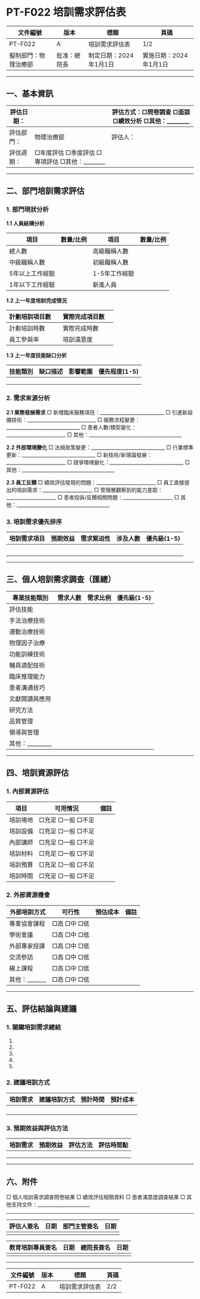 # PT-F022 培訓需求評估表

| 文件編號 | 版本 | 標題 | 頁碼 |
|---------|------|------|------|
| PT-F022 | A | 培訓需求評估表 | 1/2 |
| 擬制部門：物理治療部 | 批准：總院長 | 制定日期：2024年1月1日 | 實施日期：2024年1月1日 |

---

## 一、基本資訊

| 評估日期：|  | 評估方式：□問卷調查 □面談 □績效分析 □其他：________ |
|---------|--|---------------------------------------------------|
| 評估部門：| 物理治療部 | 評估人：|  |
| 評估週期：| □年度評估  □季度評估  □專項評估  □其他：________ |

---

## 二、部門培訓需求評估

### 1. 部門現狀分析

**1.1 人員結構分析**

| 項目 | 數量/比例 | 項目 | 數量/比例 |
|------|----------|------|----------|
| 總人數 | | 高級職稱人數 | |
| 中級職稱人數 | | 初級職稱人數 | |
| 5年以上工作經驗 | | 1-5年工作經驗 | |
| 1年以下工作經驗 | | 新進人員 | |

**1.2 上一年度培訓完成情況**

| 計劃培訓項目數 | | 實際完成項目數 | |
|--------------|--|--------------|--|
| 計劃培訓時數 | | 實際完成時數 | |
| 員工參與率 | | 培訓滿意度 | |

**1.3 上一年度技能缺口分析**

| 技能類別 | 缺口描述 | 影響範圍 | 優先程度(1-5) |
|---------|---------|---------|--------------|
| | | | |
| | | | |
| | | | |

### 2. 需求來源分析

**2.1 業務發展需求**
□ 新增臨床服務項目：___________________________
□ 引進新設備技術：_____________________________
□ 服務流程變更：_______________________________
□ 患者人數/類型變化：_________________________
□ 其他：_______________________________________

**2.2 外部環境變化**
□ 法規政策變更：_______________________________
□ 行業標準更新：_______________________________
□ 新技術/新理論發展：_________________________
□ 競爭環境變化：_______________________________
□ 其他：_______________________________________

**2.3 員工反饋**
□ 績效評估發現的問題：_________________________
□ 員工直接提出的培訓需求：_____________________
□ 管理層觀察到的能力差距：_____________________
□ 患者投訴/反饋相關問題：_____________________
□ 其他：_______________________________________

### 3. 培訓需求優先排序

| 培訓需求項目 | 預期效益 | 需求緊迫性 | 涉及人數 | 優先級(1-5) |
|------------|---------|----------|---------|------------|
| | | | | |
| | | | | |
| | | | | |
| | | | | |
| | | | | |

---

## 三、個人培訓需求調查（匯總）

| 專業技能類別 | 需求人數 | 需求比例 | 優先級(1-5) |
|------------|---------|---------|------------|
| 評估技能 | | | |
| 手法治療技術 | | | |
| 運動治療技術 | | | |
| 物理因子治療 | | | |
| 功能訓練技術 | | | |
| 輔具適配技術 | | | |
| 臨床推理能力 | | | |
| 患者溝通技巧 | | | |
| 文獻閱讀與應用 | | | |
| 研究方法 | | | |
| 品質管理 | | | |
| 領導與管理 | | | |
| 其他：_________ | | | |

---

## 四、培訓資源評估

### 1. 內部資源評估

| 項目 | 可用情況 | 備註 |
|------|---------|------|
| 培訓場地 | □充足 □一般 □不足 | |
| 培訓設備 | □充足 □一般 □不足 | |
| 內部講師 | □充足 □一般 □不足 | |
| 培訓材料 | □充足 □一般 □不足 | |
| 培訓預算 | □充足 □一般 □不足 | |
| 培訓時間 | □充足 □一般 □不足 | |

### 2. 外部資源機會

| 外部培訓方式 | 可行性 | 預估成本 | 備註 |
|------------|-------|---------|------|
| 專業協會課程 | □高 □中 □低 | | |
| 學術會議 | □高 □中 □低 | | |
| 外部專家授課 | □高 □中 □低 | | |
| 交流參訪 | □高 □中 □低 | | |
| 線上課程 | □高 □中 □低 | | |
| 其他：_______ | □高 □中 □低 | | |

---

## 五、評估結論與建議

### 1. 關鍵培訓需求總結

1. 
2. 
3. 
4. 
5. 

### 2. 建議培訓方式

| 培訓需求 | 建議培訓方式 | 預計時間 | 預計成本 |
|---------|------------|---------|---------|
| | | | |
| | | | |
| | | | |
| | | | |

### 3. 預期效益與評估方法

| 培訓需求 | 預期效益 | 評估方法 | 評估時間點 |
|---------|---------|---------|-----------|
| | | | |
| | | | |
| | | | |

---

## 六、附件

□ 個人培訓需求調查問卷結果
□ 績效評估相關資料
□ 患者滿意度調查結果
□ 其他支持文件：______________________

---

| 評估人簽名 | 日期 | 部門主管簽名 | 日期 |
|-----------|------|-------------|------|
| | | | |

| 教育培訓專員簽名 | 日期 | 總院長簽名 | 日期 |
|-----------------|------|-----------|------|
| | | | |

---

| 文件編號 | 版本 | 標題 | 頁碼 |
|---------|------|------|------|
| PT-F022 | A | 培訓需求評估表 | 2/2 | 